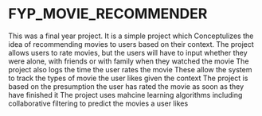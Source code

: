 # FYP_MOVIE_RECOMMENDER

This was a final year project. It is a simple project which Conceptulizes the idea of recommending movies to users based on their context.
The project allows users to rate movies, but the users will have to input whether they were alone, with friends or with family when they watched the movie
The project also logs the time the user rates the movie
These allow the system to track the types of movie the user likes given the context
The project is based on the presumption the user has rated the movie as soon as they have finished it
The project uses mahcine learning algorithms including collaborative filtering to predict the movies a user likes
